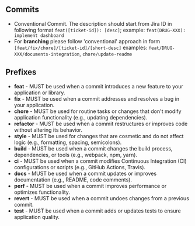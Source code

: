 ## Commits

- Conventional Commit. The description should start from Jira ID in following format `feat([ticket-id]): [desc]`; example: `feat(DRUG-XXX): implement dashboard`
- For **branching** please follow 'conventional' approach in form `[feat/fix/chore]/[ticket-id]/[short-desc]` examples: `feat/DRUG-XXX/documents-integration`, `chore/update-readme`

## Prefixes

- **feat** - MUST be used when a commit introduces a new feature to your application or library.
- **fix** - MUST be used when a commit addresses and resolves a bug in your application.
- **chore** - MUST be used for routine tasks or changes that don't modify application functionality (e.g., updating dependencies).
- **refactor** - MUST be used when a commit restructures or improves code without altering its behavior.
- **style** - MUST be used for changes that are cosmetic and do not affect logic (e.g., formatting, spacing, semicolons).
- **build** - MUST be used when a commit changes the build process, dependencies, or tools (e.g., webpack, npm, yarn).
- **ci** - MUST be used when a commit modifies Continuous Integration (CI) configurations or scripts (e.g., GitHub Actions, Travis).
- **docs** - MUST be used when a commit updates or improves documentation (e.g., README, code comments).
- **perf** - MUST be used when a commit improves performance or optimizes functionality.
- **revert** - MUST be used when a commit undoes changes from a previous commit.
- **test** - MUST be used when a commit adds or updates tests to ensure application quality.
